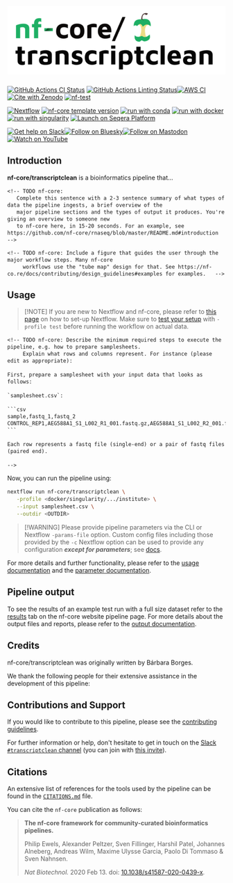 <h1><picture> <source media="(prefers-color-scheme: dark)" srcset="docs/images/nf-core-transcriptclean_logo_dark.png"> <img src="docs/images/nf-core-transcriptclean_logo_light.png" alt="nf-core/transcriptclean"/> </picture></h1>

[![GitHub Actions CI Status](https://github.com/nf-core/transcriptclean/actions/workflows/ci.yml/badge.svg)](https://github.com/nf-core/transcriptclean/actions/workflows/ci.yml) [![GitHub Actions Linting Status](https://github.com/nf-core/transcriptclean/actions/workflows/linting.yml/badge.svg)](https://github.com/nf-core/transcriptclean/actions/workflows/linting.yml)[![AWS CI](https://img.shields.io/badge/CI%20tests-full%20size-FF9900?labelColor=000000&logo=Amazon%20AWS)](https://nf-co.re/transcriptclean/results)[![Cite with Zenodo](http://img.shields.io/badge/DOI-10.5281/zenodo.XXXXXXX-1073c8?labelColor=000000)](https://doi.org/10.5281/zenodo.XXXXXXX) [![nf-test](https://img.shields.io/badge/unit_tests-nf--test-337ab7.svg)](https://www.nf-test.com)

[![Nextflow](https://img.shields.io/badge/version-%E2%89%A524.04.2-green?style=flat&logo=nextflow&logoColor=white&color=%230DC09D&link=https%3A%2F%2Fnextflow.io)](https://www.nextflow.io/) [![nf-core template version](https://img.shields.io/badge/nf--core_template-3.3.0.dev0-green?style=flat&logo=nfcore&logoColor=white&color=%2324B064&link=https%3A%2F%2Fnf-co.re)](https://github.com/nf-core/tools/releases/tag/3.3.0.dev0) [![run with conda](http://img.shields.io/badge/run%20with-conda-3EB049?labelColor=000000&logo=anaconda)](https://docs.conda.io/en/latest/) [![run with docker](https://img.shields.io/badge/run%20with-docker-0db7ed?labelColor=000000&logo=docker)](https://www.docker.com/) [![run with singularity](https://img.shields.io/badge/run%20with-singularity-1d355c.svg?labelColor=000000)](https://sylabs.io/docs/) [![Launch on Seqera Platform](https://img.shields.io/badge/Launch%20%F0%9F%9A%80-Seqera%20Platform-%234256e7)](https://cloud.seqera.io/launch?pipeline=https://github.com/nf-core/transcriptclean)

[![Get help on Slack](http://img.shields.io/badge/slack-nf--core%20%23transcriptclean-4A154B?labelColor=000000&logo=slack)](https://nfcore.slack.com/channels/transcriptclean)[![Follow on Bluesky](https://img.shields.io/badge/bluesky-%40nf__core-1185fe?labelColor=000000&logo=bluesky)](https://bsky.app/profile/nf-co.re)[![Follow on Mastodon](https://img.shields.io/badge/mastodon-nf__core-6364ff?labelColor=FFFFFF&logo=mastodon)](https://mstdn.science/@nf_core)[![Watch on YouTube](http://img.shields.io/badge/youtube-nf--core-FF0000?labelColor=000000&logo=youtube)](https://www.youtube.com/c/nf-core)

## Introduction

**nf-core/transcriptclean** is a bioinformatics pipeline that...

```{=html}
<!-- TODO nf-core:
   Complete this sentence with a 2-3 sentence summary of what types of data the pipeline ingests, a brief overview of the
   major pipeline sections and the types of output it produces. You're giving an overview to someone new
   to nf-core here, in 15-20 seconds. For an example, see https://github.com/nf-core/rnaseq/blob/master/README.md#introduction
-->
```

```{=html}
<!-- TODO nf-core: Include a figure that guides the user through the major workflow steps. Many nf-core
     workflows use the "tube map" design for that. See https://nf-co.re/docs/contributing/design_guidelines#examples for examples.   -->
```

<!-- TODO nf-core: Fill in short bullet-pointed list of the default steps in the pipeline -->

## Usage

> \[!NOTE\] If you are new to Nextflow and nf-core, please refer to [this page](https://nf-co.re/docs/usage/installation) on how to set-up Nextflow. Make sure to [test your setup](https://nf-co.re/docs/usage/introduction#how-to-run-a-pipeline) with `-profile test` before running the workflow on actual data.

````{=html}
<!-- TODO nf-core: Describe the minimum required steps to execute the pipeline, e.g. how to prepare samplesheets.
     Explain what rows and columns represent. For instance (please edit as appropriate):

First, prepare a samplesheet with your input data that looks as follows:

`samplesheet.csv`:

```csv
sample,fastq_1,fastq_2
CONTROL_REP1,AEG588A1_S1_L002_R1_001.fastq.gz,AEG588A1_S1_L002_R2_001.fastq.gz
```

Each row represents a fastq file (single-end) or a pair of fastq files (paired end).

-->
````

Now, you can run the pipeline using:

<!-- TODO nf-core: update the following command to include all required parameters for a minimal example -->

``` bash
nextflow run nf-core/transcriptclean \
   -profile <docker/singularity/.../institute> \
   --input samplesheet.csv \
   --outdir <OUTDIR>
```

> \[!WARNING\] Please provide pipeline parameters via the CLI or Nextflow `-params-file` option. Custom config files including those provided by the `-c` Nextflow option can be used to provide any configuration ***except for parameters***; see [docs](https://nf-co.re/docs/usage/getting_started/configuration#custom-configuration-files).

For more details and further functionality, please refer to the [usage documentation](https://nf-co.re/transcriptclean/usage) and the [parameter documentation](https://nf-co.re/transcriptclean/parameters).

## Pipeline output

To see the results of an example test run with a full size dataset refer to the [results](https://nf-co.re/transcriptclean/results) tab on the nf-core website pipeline page. For more details about the output files and reports, please refer to the [output documentation](https://nf-co.re/transcriptclean/output).

## Credits

nf-core/transcriptclean was originally written by Bárbara Borges.

We thank the following people for their extensive assistance in the development of this pipeline:

<!-- TODO nf-core: If applicable, make list of people who have also contributed -->

## Contributions and Support

If you would like to contribute to this pipeline, please see the [contributing guidelines](.github/CONTRIBUTING.md).

For further information or help, don't hesitate to get in touch on the [Slack `#transcriptclean` channel](https://nfcore.slack.com/channels/transcriptclean) (you can join with [this invite](https://nf-co.re/join/slack)).

## Citations

<!-- TODO nf-core: Add citation for pipeline after first release. Uncomment lines below and update Zenodo doi and badge at the top of this file. -->

<!-- If you use nf-core/transcriptclean for your analysis, please cite it using the following doi: [10.5281/zenodo.XXXXXX](https://doi.org/10.5281/zenodo.XXXXXX) -->

<!-- TODO nf-core: Add bibliography of tools and data used in your pipeline -->

An extensive list of references for the tools used by the pipeline can be found in the [`CITATIONS.md`](CITATIONS.md) file.

You can cite the `nf-core` publication as follows:

> **The nf-core framework for community-curated bioinformatics pipelines.**
>
> Philip Ewels, Alexander Peltzer, Sven Fillinger, Harshil Patel, Johannes Alneberg, Andreas Wilm, Maxime Ulysse Garcia, Paolo Di Tommaso & Sven Nahnsen.
>
> *Nat Biotechnol.* 2020 Feb 13. doi: [10.1038/s41587-020-0439-x](https://dx.doi.org/10.1038/s41587-020-0439-x).